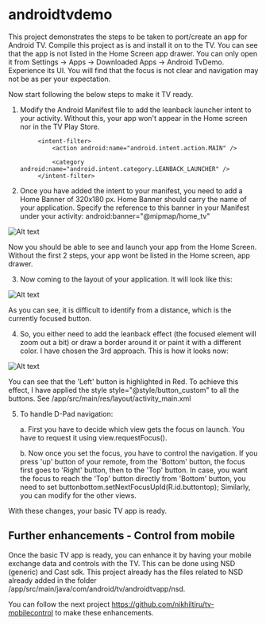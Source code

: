 # androidtvdemo
This project demonstrates the steps to be taken to port/create an app for Android TV. Compile this project as is and install it on to the TV. You can see that the app is not listed in the Home Screen app drawer. You can only open it from Settings -> Apps -> Downloaded Apps -> Android TvDemo.
Experience its UI. You will find that the focus is not clear and navigation may not be as per your expectation.

Now start following the below steps to make it TV ready.

1. Modify the Android Manifest file to add the leanback launcher intent to your activity.
Without this, your app won't appear in the Home screen nor in the TV Play Store.
            
            <intent-filter>
                <action android:name="android.intent.action.MAIN" />

                <category android:name="android.intent.category.LEANBACK_LAUNCHER" />
            </intent-filter>
2. Once you have added the intent to your manifest, you need to add a Home Banner of 320x180 px. 
Home Banner should carry the name of your application.
Specify the reference to this banner in your Manifest under your activity: android:banner="@mipmap/home_tv"

![Alt text](/app/src/main/res/mipmap-xhdpi/home_tv.png?raw=true "Home Banner")

Now you should be able to see and launch your app from the Home Screen.
Without the first 2 steps, your app wont be listed in the Home screen, app drawer.

3. Now coming to the layout of your application. It will look like this:

![Alt text](/screenshots/buttons_no_style.png?raw=true "Buttons with No Styling")

As you can see, it is difficult to identify from a distance, which is the currently focused button.

4. So, you either need to add the leanback effect (the focused element will zoom out a bit) or draw a border around it
or paint it with a different color. I have chosen the 3rd approach. This is how it looks now:

![Alt text](/screenshots/button_with_style.png?raw=true "Buttons with Styling")

You can see that the 'Left' button is highlighted in Red.
To achieve this effect, I have applied the style style="@style/button_custom" to all the buttons.
See /app/src/main/res/layout/activity_main.xml

5. To handle D-Pad navigation:

    a. First you have to decide which view gets the focus on launch.
    You have to request it using view.requestFocus().
    
    b. Now once you set the focus, you have to control the navigation.
    If you press 'up' button of your remote, from the 'Bottom' button, the focus first goes to 'Right' button, then to the 'Top' button. In case, you want the focus to reach the 'Top' button directly from 'Bottom' button, you need to set
    buttonbottom.setNextFocusUpId(R.id.buttontop);
Similarly, you can modify for the other views.

With these changes, your basic TV app is ready.

## Further enhancements - Control from mobile
Once the basic TV app is ready, you can enhance it by having your mobile exchange data and controls with the TV.
This can be done using NSD (generic) and Cast sdk. This project already has the files related to NSD already added in the folder /app/src/main/java/com/android/tv/androidtvapp/nsd.

You can follow the next project https://github.com/nikhiltiru/tv-mobilecontrol to make these enhancements.

